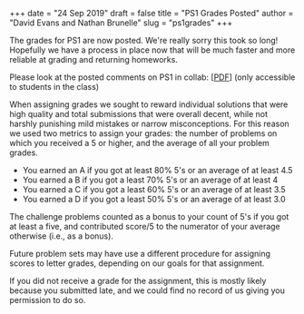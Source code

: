 +++
date = "24 Sep 2019"
draft = false
title = "PS1 Grades Posted"
author = "David Evans and Nathan Brunelle"
slug = "ps1grades"
+++

The grades for PS1 are now posted. We're really sorry this took so
long! Hopefully we have a process in place now that will be much
faster and more reliable at grading and returning homeworks.

Please look at the posted comments on PS1 in collab: [[PDF](https://collab.its.virginia.edu/access/content/group/ff05ebb2-e2e1-45be-83cb-aadd96d4d2f9/ps1-comments.pdf)] (only accessible to students in the class)


When assigning grades we sought to reward individual solutions that were high quality and total submissions that were overall decent, while not harshly punishing mild mistakes or narrow misconceptions. For this reason we used two metrics to assign your grades: the number of problems on which you received a 5 or higher, and the average of all your problem grades.

 - You earned an A if you got at least 80% 5's or an average of at least 4.5
 - You earned a B if you got a least 70% 5's or an average of at least 4
 - You earned a C if you got a least 60% 5's or an average of at least 3.5
 - You earned a D if you got a least 50% 5's or an average of at least 3.0
 
 The challenge problems counted as a bonus to your count of 5's if you got at least a five, and contributed score/5 to the numerator of your average otherwise (i.e., as a bonus).
 
 Future problem sets may have use a different procedure for assigning scores to letter grades, depending on our goals for that assignment.
 
 If you did not receive a grade for the assignment, this is mostly likely because you submitted late, and we could find no record of us giving you permission to do so.
